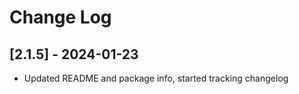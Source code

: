 # Change Log

## [2.1.5] - 2024-01-23

- Updated README and package info, started tracking changelog
